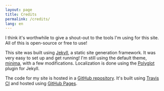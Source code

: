 ```yaml
---
layout: page
title: Credits
permalink: /credits/
lang: en
---
```


I think it's worthwhile to give a shout-out to the tools I'm using for this site. All of this is open-source or free to use!

This site was built using [Jekyll](https://jekyllrb.com/), a static site generation framework. It was very easy to set up and get running! I'm still using the default theme, [minima](https://github.com/jekyll/minima), with a few modifications. Localization is done using the [Polyglot](https://github.com/untra/polyglot) plugin for Jekyll.

The code for my site is hosted in a [GitHub repository](https://github.com/thebozzcl/thebozzcl.github.io). It's built using [Travis CI](https://travis-ci.com/) and hosted using [GitHub Pages](https://pages.github.com/).